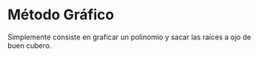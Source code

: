 

# Método Gráfico
 
Simplemente consiste en graficar un polinomio y sacar las raíces a ojo de buen cubero.


<!--stackedit_data:
eyJoaXN0b3J5IjpbLTk1NzEzNDU2XX0=
-->